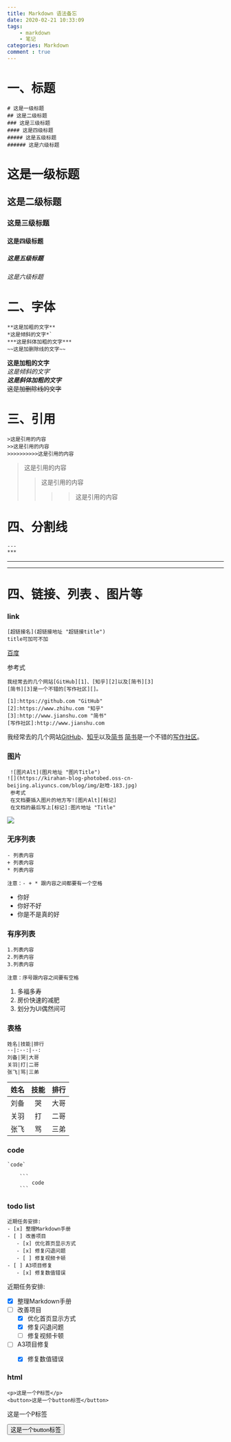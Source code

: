 ```yaml
---
title: Markdown 语法备忘
date: 2020-02-21 10:33:09
tags:
    - markdown
    - 笔记
categories: Markdown
comment : true
---
```



# 一、标题
```
# 这是一级标题
## 这是二级标题
### 这是三级标题
#### 这是四级标题
##### 这是五级标题
###### 这是六级标题
```
# 这是一级标题
## 这是二级标题
### 这是三级标题
#### 这是四级标题
##### 这是五级标题
###### 这是六级标题


# 二、字体
```
**这是加粗的文字**
*这是倾斜的文字*`
***这是斜体加粗的文字***
~~这是加删除线的文字~~
```

**这是加粗的文字**  
*这是倾斜的文字*`  
***这是斜体加粗的文字***  
~~这是加删除线的文字~~  



# 三、引用

```
>这是引用的内容
>>这是引用的内容
>>>>>>>>>>这是引用的内容
```
>这是引用的内容
>>这是引用的内容
>>>>这是引用的内容

# 四、分割线
```
---
***
```
---
***

# 四、链接、列表 、图片等 

### link
```
[超链接名](超链接地址 "超链接title")
title可加可不加
```

[百度](www.baidu.com)  

参考式
```
我经常去的几个网站[GitHub][1]、[知乎][2]以及[简书][3]
[简书][3]是一个不错的[写作社区][]。

[1]:https://github.com "GitHub"
[2]:https://www.zhihu.com "知乎"
[3]:http://www.jianshu.com "简书"
[写作社区]:http://www.jianshu.com
```

我经常去的几个网站[GitHub][1]、[知乎][2]以及[简书][3]
[简书][3]是一个不错的[写作社区][]。

[1]:https://github.com "GitHub"  
[2]:https://www.zhihu.com "知乎"  
[3]:http://www.jianshu.com "简书"  
[写作社区]:http://www.jianshu.com  


### 图片
```
 ![图片Alt](图片地址 "图片Title")
![](https://kirahan-blog-photobed.oss-cn-beijing.aliyuncs.com/blog/img/赵晗-183.jpg)
 参考式
 在文档要插入图片的地方写![图片Alt][标记]
 在文档的最后写上[标记]:图片地址 "Title"
```

![](http://imagebed.solarsunrise.cn/blog/img/timg.jpeg)

### 无序列表
```
- 列表内容
+ 列表内容
* 列表内容

注意：- + * 跟内容之间都要有一个空格
```
* 你好
* 你好不好
* 你是不是真的好

### 有序列表
```
1.列表内容
2.列表内容
3.列表内容

注意：序号跟内容之间要有空格
```
1. 多福多寿
2. 房价快速的减肥
3. 划分为UI偶然间可

### 表格
```
姓名|技能|排行
--|:--:|--:
刘备|哭|大哥
关羽|打|二哥
张飞|骂|三弟
```

姓名|技能|排行
--|:--:|--:
刘备|哭|大哥
关羽|打|二哥
张飞|骂|三弟

### code 
```
`code`
```

```
    ```
        code
    ```
```

### todo list

```
近期任务安排:
- [x] 整理Markdown手册
- [ ] 改善项目
   - [x] 优化首页显示方式
   - [x] 修复闪退问题
   - [ ] 修复视频卡顿
- [ ] A3项目修复
   - [x] 修复数值错误
```
近期任务安排:
- [x] 整理Markdown手册
- [ ] 改善项目
   - [x] 优化首页显示方式
   - [x] 修复闪退问题
   - [ ] 修复视频卡顿
- [ ] A3项目修复
   - [x] 修复数值错误


### html 
```
<p>这是一个P标签</p>
<button>这是一个button标签</button>
```

<p>这是一个P标签</p>
<button>这是一个button标签</button>